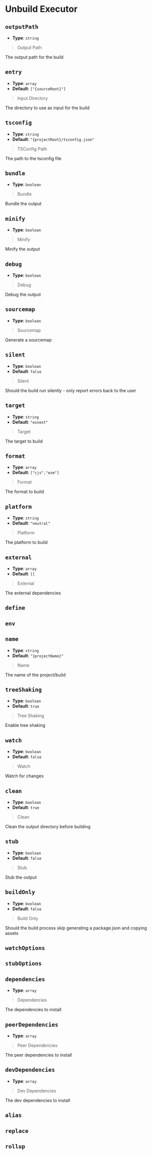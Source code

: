 
<!-- Generated by @storm-software/untyped -->
<!-- Do not edit this file directly -->

# Unbuild Executor

## `outputPath`
- **Type**: `string`

> Output Path


The output path for the build


## `entry`
- **Type**: `array`
- **Default**: `["{sourceRoot}"]`

> Input Directory


The directory to use as input for the build


## `tsconfig`
- **Type**: `string`
- **Default**: `"{projectRoot}/tsconfig.json"`

> TSConfig Path


The path to the tsconfig file


## `bundle`
- **Type**: `boolean`

> Bundle


Bundle the output


## `minify`
- **Type**: `boolean`

> Minify


Minify the output


## `debug`
- **Type**: `boolean`

> Debug


Debug the output


## `sourcemap`
- **Type**: `boolean`

> Sourcemap


Generate a sourcemap


## `silent`
- **Type**: `boolean`
- **Default**: `false`

> Silent


Should the build run silently - only report errors back to the user


## `target`
- **Type**: `string`
- **Default**: `"esnext"`

> Target


The target to build


## `format`
- **Type**: `array`
- **Default**: `["cjs","esm"]`

> Format


The format to build


## `platform`
- **Type**: `string`
- **Default**: `"neutral"`

> Platform


The platform to build


## `external`
- **Type**: `array`
- **Default**: `[]`

> External


The external dependencies


## `define`

## `env`

## `name`
- **Type**: `string`
- **Default**: `"{projectName}"`

> Name


The name of the project/build


## `treeShaking`
- **Type**: `boolean`
- **Default**: `true`

> Tree Shaking


Enable tree shaking


## `watch`
- **Type**: `boolean`
- **Default**: `false`

> Watch


Watch for changes


## `clean`
- **Type**: `boolean`
- **Default**: `true`

> Clean


Clean the output directory before building


## `stub`
- **Type**: `boolean`
- **Default**: `false`

> Stub


Stub the output


## `buildOnly`
- **Type**: `boolean`
- **Default**: `false`

> Build Only


Should the build process skip generating a package.json and copying assets


## `watchOptions`

## `stubOptions`

## `dependencies`
- **Type**: `array`

> Dependencies


The dependencies to install


## `peerDependencies`
- **Type**: `array`

> Peer Dependencies


The peer dependencies to install


## `devDependencies`
- **Type**: `array`

> Dev Dependencies


The dev dependencies to install


## `alias`

## `replace`

## `rollup`

